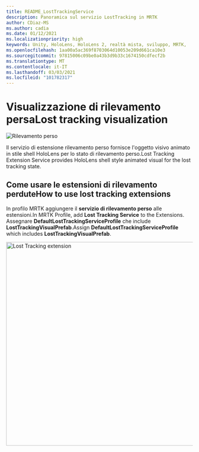 ```yaml
---
title: README_LostTrackingService
description: Panoramica sul servizio LostTracking in MRTK
author: CDiaz-MS
ms.author: cadia
ms.date: 01/12/2021
ms.localizationpriority: high
keywords: Unity, HoloLens, HoloLens 2, realtà mista, sviluppo, MRTK,
ms.openlocfilehash: 1aa00a5ac369f8703064d10053e209d661ca10e3
ms.sourcegitcommit: 97815006c09be0a43b3d9b33c1674150cdfecf2b
ms.translationtype: MT
ms.contentlocale: it-IT
ms.lasthandoff: 03/03/2021
ms.locfileid: "101782317"
---
```

# <a name="lost-tracking-visualization"></a><span data-ttu-id="33ace-104">Visualizzazione di rilevamento persa</span><span class="sxs-lookup"><span data-stu-id="33ace-104">Lost tracking visualization</span></span>

![Rilevamento perso](Images/LostTracking/LostTrackingVisualization.jpg)

<span data-ttu-id="33ace-106">Il servizio di estensione rilevamento perso fornisce l'oggetto visivo animato in stile shell HoloLens per lo stato di rilevamento perso.</span><span class="sxs-lookup"><span data-stu-id="33ace-106">Lost Tracking Extension Service provides HoloLens shell style animated visual for the lost tracking state.</span></span>

## <a name="how-to-use-lost-tracking-extensions"></a><span data-ttu-id="33ace-107">Come usare le estensioni di rilevamento perdute</span><span class="sxs-lookup"><span data-stu-id="33ace-107">How to use lost tracking extensions</span></span>

<span data-ttu-id="33ace-108">In profilo MRTK aggiungere il **servizio di rilevamento perso** alle estensioni.</span><span class="sxs-lookup"><span data-stu-id="33ace-108">In MRTK Profile, add **Lost Tracking Service** to the Extensions.</span></span> <span data-ttu-id="33ace-109">Assegnare **DefaultLostTrackingServiceProfile** che include **LostTrackingVisualPrefab**.</span><span class="sxs-lookup"><span data-stu-id="33ace-109">Assign **DefaultLostTrackingServiceProfile** which includes **LostTrackingVisualPrefab**.</span></span>

<img src="Images/LostTracking/LostTracking_Extensions.png" width="550" alt="Lost Tracking extension">
